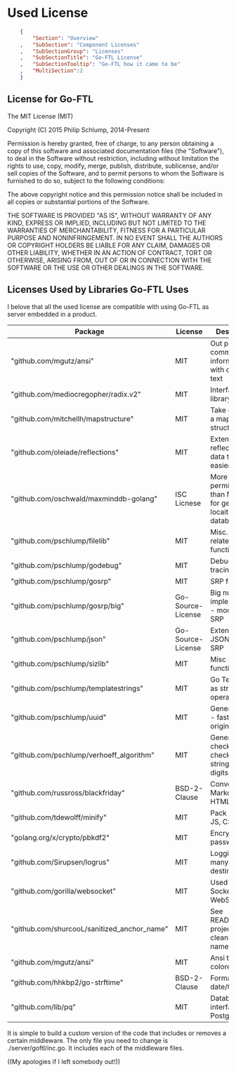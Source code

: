 Used License
============
``` JSON
	{
		"Section": "Overview"
	,	"SubSection": "Component Licenses"
	,	"SubSectionGroup": "Licenses"
	,	"SubSectionTitle": "Go-FTL License"
	,	"SubSectionTooltip": "Go-FTL how it came to be"
	, 	"MultiSection":2
	}
```

License for Go-FTL
------------------

The MIT License (MIT)

Copyright (C) 2015 Philip Schlump, 2014-Present

Permission is hereby granted, free of charge, to any person obtaining a copy
of this software and associated documentation files (the "Software"), to deal
in the Software without restriction, including without limitation the rights
to use, copy, modify, merge, publish, distribute, sublicense, and/or sell
copies of the Software, and to permit persons to whom the Software is
furnished to do so, subject to the following conditions:

The above copyright notice and this permission notice shall be included in all
copies or substantial portions of the Software.

THE SOFTWARE IS PROVIDED "AS IS", WITHOUT WARRANTY OF ANY KIND, EXPRESS OR
IMPLIED, INCLUDING BUT NOT LIMITED TO THE WARRANTIES OF MERCHANTABILITY,
FITNESS FOR A PARTICULAR PURPOSE AND NONINFRINGEMENT. IN NO EVENT SHALL THE
AUTHORS OR COPYRIGHT HOLDERS BE LIABLE FOR ANY CLAIM, DAMAGES OR OTHER
LIABILITY, WHETHER IN AN ACTION OF CONTRACT, TORT OR OTHERWISE, ARISING FROM,
OUT OF OR IN CONNECTION WITH THE SOFTWARE OR THE USE OR OTHER DEALINGS IN THE
SOFTWARE.


Licenses Used by Libraries Go-FTL Uses
--------------------------------------

I belove that all the used license are compatible with using Go-FTL as server embedded in a product.

Package                                     | License               | Description
|----------------------------------------   | --------------------- | -------------
"github.com/mgutz/ansi"                     | MIT                   | Out put command line information with colored text
"github.com/mediocregopher/radix.v2"        | MIT                   | Interface library to Redis
"github.com/mitchellh/mapstructure"         | MIT                   | Take data from a map to a structured
"github.com/oleiade/reflections"            | MIT                   | Extend reflection of data to make it easier to use
"github.com/oschwald/maxminddb-golang"      | ISC Licnese           | More permissive than MIT - use for geo-locaiton database.
"github.com/pschlump/filelib"               | MIT                   | Misc. File related functions
"github.com/pschlump/godebug"               | MIT                   | Debugging and tracing
"github.com/pschlump/gosrp"                 | MIT                   | SRP for GO
"github.com/pschlump/gosrp/big"             | Go-Source-License     | Big number implementation - modified for SRP
"github.com/pschlump/json"                  | Go-Source-License     | Extended JSON for Go-SRP
"github.com/pschlump/sizlib"                | MIT                   | Misc Library functions
"github.com/pschlump/templatestrings"       | MIT                   | Go Templates as string operations
"github.com/pschlump/uuid"                  | MIT                   | Generate UUID - faster than original
"github.com/pschlump/verhoeff_algorithm"    | MIT                   | Generate and check checksums for strings of digits
"github.com/russross/blackfriday"           | BSD-2-Clause          | Convert Markdown to HTML
"github.com/tdewolff/minify"                | MIT                   | Pack HTML, JS, CSS, etc.
"golang.org/x/crypto/pbkdf2"                | MIT                   | Encrypt passwords 
"github.com/Sirupsen/logrus"                | MIT                   | Logging to many destinations
"github.com/gorilla/websocket"				| MIT					| Used by Socket.IO - WebSockets
"github.com/shurcooL/sanitized_anchor_name"	| MIT					| See README.md in project - cleans anchor names
"github.com/mgutz/ansi"						| MIT					| Ansi terminal colored output
"github.com/hhkbp2/go-strftime"				| BSD-2-Clause			| Formatting of date/time
"github.com/lib/pq"							| MIT					| Database interface for PostgreSQL

It is simple to build a custom version of the code that includes or removes a certain
middleware.  The only file you need to change is ./server/goftl/inc.go.  It includes
each of the middleware files.

((My apologies if I left somebody out!))


